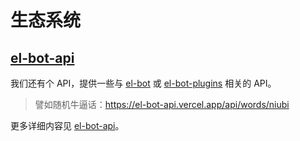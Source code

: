 # 生态系统

## [el-bot-api](https://github.com/ElpsyCN/el-bot-api)

我们还有个 API，提供一些与 [el-bot](https://github.com/ElpsyCN/el-bot/) 或 [el-bot-plugins](https://github.com/ElpsyCN/el-bot-plugins/) 相关的 API。

> 譬如随机牛逼话：<https://el-bot-api.vercel.app/api/words/niubi>

更多详细内容见 [el-bot-api](https://github.com/ElpsyCN/el-bot-api)。

